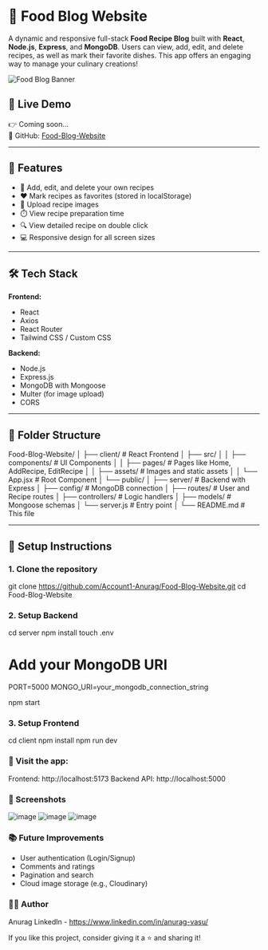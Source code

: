 # 🍲 Food Blog Website

A dynamic and responsive full-stack **Food Recipe Blog** built with **React**, **Node.js**, **Express**, and **MongoDB**. Users can view, add, edit, and delete recipes, as well as mark their favorite dishes. This app offers an engaging way to manage your culinary creations!

![Food Blog Banner](./client/src/assets/foodRecipe.png)

## 🔗 Live Demo

👉 Coming soon...  
📁 GitHub: [Food-Blog-Website](https://github.com/Account1-Anurag/Food-Blog-Website/)

---

## 🚀 Features

- 📝 Add, edit, and delete your own recipes  
- ❤️ Mark recipes as favorites (stored in localStorage)  
- 📸 Upload recipe images  
- ⏱️ View recipe preparation time  
- 🔍 View detailed recipe on double click  
- 💻 Responsive design for all screen sizes

---

## 🛠️ Tech Stack

**Frontend:**
- React
- Axios
- React Router
- Tailwind CSS / Custom CSS

**Backend:**
- Node.js
- Express.js
- MongoDB with Mongoose
- Multer (for image upload)
- CORS

---

## 📁 Folder Structure

Food-Blog-Website/
│
├── client/ # React Frontend
│ ├── src/
│ │ ├── components/ # UI Components
│ │ ├── pages/ # Pages like Home, AddRecipe, EditRecipe
│ │ ├── assets/ # Images and static assets
│ │ └── App.jsx # Root Component
│ └── public/
│
├── server/ # Backend with Express
│ ├── config/ # MongoDB connection
│ ├── routes/ # User and Recipe routes
│ ├── controllers/ # Logic handlers
│ ├── models/ # Mongoose schemas
│ └── server.js # Entry point
│
└── README.md # This file


---

## 🧪 Setup Instructions

### 1. Clone the repository

git clone https://github.com/Account1-Anurag/Food-Blog-Website.git
cd Food-Blog-Website

### 2. Setup Backend
cd server
npm install
touch .env
# Add your MongoDB URI
PORT=5000
MONGO_URI=your_mongodb_connection_string

npm start

### 3. Setup Frontend
cd client
npm install
npm run dev

### 📌 Visit the app:
Frontend: http://localhost:5173
Backend API: http://localhost:5000

### 📸 Screenshots
![image](https://github.com/user-attachments/assets/fdc335c8-c688-4029-8865-38c5ac34969f)
![image](https://github.com/user-attachments/assets/3cf9c607-15e7-4668-9a5e-d53279eb4d18)
![image](https://github.com/user-attachments/assets/ad79e3a7-ee95-433d-9bac-4c716fbcc04e)


### 📚 Future Improvements
- User authentication (Login/Signup)
- Comments and ratings
- Pagination and search
- Cloud image storage (e.g., Cloudinary)


### 🙋‍♂️ Author
Anurag LinkedIn - https://www.linkedin.com/in/anurag-vasu/

If you like this project, consider giving it a ⭐ and sharing it!



